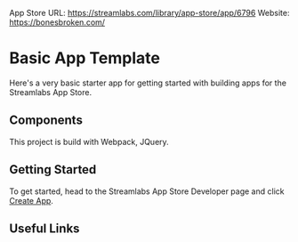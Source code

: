 App Store URL: https://streamlabs.com/library/app-store/app/6796
Website: https://bonesbroken.com/

# Basic App Template

Here's a very basic starter app for getting started with building apps for the Streamlabs App Store. 

## Components
This project is build with Webpack, JQuery. 

## Getting Started
To get started, head to the Streamlabs App Store Developer page and click [Create App](https://platform.streamlabs.com/).

## Useful Links
